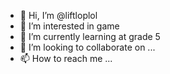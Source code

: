 - 👋 Hi, I’m @liftloplol
- 👀 I’m interested in game
- 🌱 I’m currently learning at grade 5
- 💞️ I’m looking to collaborate on ...
- 📫 How to reach me ...

<!---
liftloplol/liftloplol is a ✨ special ✨ repository because its `README.md` (this file) appears on your GitHub profile.
You can click the Preview link to take a look at your changes.
--->
